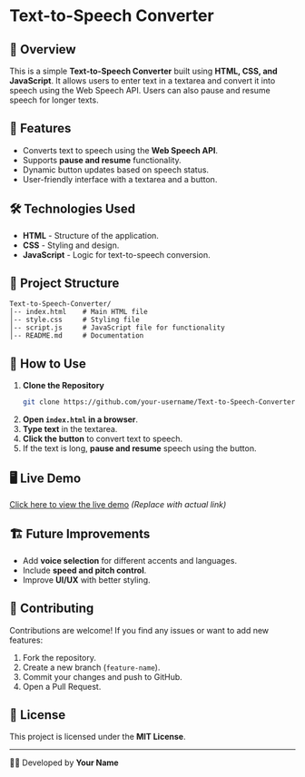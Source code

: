 # Text-to-Speech Converter

## 📌 Overview
This is a simple **Text-to-Speech Converter** built using **HTML, CSS, and JavaScript**. It allows users to enter text in a textarea and convert it into speech using the Web Speech API. Users can also pause and resume speech for longer texts.

## 🚀 Features
- Converts text to speech using the **Web Speech API**.
- Supports **pause and resume** functionality.
- Dynamic button updates based on speech status.
- User-friendly interface with a textarea and a button.

## 🛠️ Technologies Used
- **HTML** - Structure of the application.
- **CSS** - Styling and design.
- **JavaScript** - Logic for text-to-speech conversion.

## 📂 Project Structure
```
Text-to-Speech-Converter/
│-- index.html    # Main HTML file
│-- style.css     # Styling file
│-- script.js     # JavaScript file for functionality
│-- README.md     # Documentation
```

## 📜 How to Use
1. **Clone the Repository**
   ```sh
   git clone https://github.com/your-username/Text-to-Speech-Converter.git
   ```
2. **Open `index.html` in a browser**.
3. **Type text** in the textarea.
4. **Click the button** to convert text to speech.
5. If the text is long, **pause and resume** speech using the button.

## 🖥️ Live Demo
[Click here to view the live demo](https://your-demo-link.com) *(Replace with actual link)*

## 🏗️ Future Improvements
- Add **voice selection** for different accents and languages.
- Include **speed and pitch control**.
- Improve **UI/UX** with better styling.

## 🤝 Contributing
Contributions are welcome! If you find any issues or want to add new features:
1. Fork the repository.
2. Create a new branch (`feature-name`).
3. Commit your changes and push to GitHub.
4. Open a Pull Request.

## 📄 License
This project is licensed under the **MIT License**.

---
👨‍💻 Developed by **Your Name**


